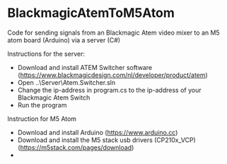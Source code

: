 # BlackmagicAtemToM5Atom
Code for sending signals from an Blackmagic Atem video mixer to an M5 atom board (Arduino) via a server (C#)

Instructions for the server:
- Download and install ATEM Switcher software (https://www.blackmagicdesign.com/nl/developer/product/atem)
- Open ..\Server\Atem.Switcher.sln
- Change the ip-address in program.cs to the ip-address of your Blackmagic Atem Switch
- Run the program

Instruction for M5 Atom
- Download and install Arduino (https://www.arduino.cc)
- Download and install the M5 stack usb drivers (CP210x_VCP) (https://m5stack.com/pages/download)
- 